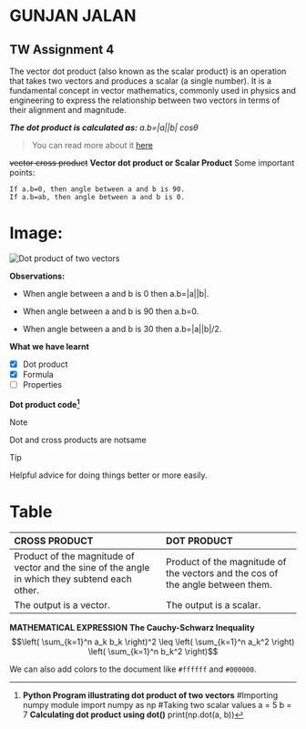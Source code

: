 # GUNJAN JALAN
## TW Assignment 4

The vector dot product (also known as the scalar product) is an operation that takes two vectors and produces a scalar (a single number). It is a fundamental concept in vector mathematics, commonly used in physics and engineering to express the relationship between two vectors in terms of their alignment and magnitude.

***The dot product is calculated as:***
        *a.b=|a||b| cosθ*
        
> You can read more about it [here](https://www.cuemath.com/algebra/dot-product/)

~~vector cross product~~
__Vector dot product or Scalar Product__
Some important points:
```
If a.b=0, then angle between a and b is 90.
If a.b=ab, then angle between a and b is 0.
```
# Image:
![Dot product of two
vectors](https://d138zd1ktt9iqe.cloudfront.net/media/seo_landing_files/dot-product-of-vectors-1626103027.png)

**Observations:**
- When angle between a and b is 0 then a.b=|a||b|.
* When angle between a and b is 90 then a.b=0.
+ When angle between a and b is 30 then a.b=|a||b|/2.

**What we have learnt**
- [X] Dot product
- [X] Formula
- [ ] Properties

**Dot product code[^1]**
[^1]:**Python Program illustrating dot product of two vectors**
#Importing numpy module
import numpy as np
#Taking two scalar values
a = 5
b = 7
**Calculating dot product using dot()**
print(np.dot(a, b))

> [!NOTE]
> Dot and cross products are notsame

> [!TIP]
> Helpful advice for doing things better or more easily.

# Table
| CROSS PRODUCT | DOT PRODUCT|
| :--- | :--- |
|Product of the magnitude of vector and the sine of the angle in which they subtend each other. |Product of the magnitude of the vectors and the cos of the angle between them.|
| The output is a vector. | The output is a scalar. |

**MATHEMATICAL EXPRESSION**
**The Cauchy-Schwarz Inequality**
$$\left( \sum_{k=1}^n a_k b_k \right)^2 \leq \left( \sum_{k=1}^n
a_k^2 \right) \left( \sum_{k=1}^n b_k^2 \right)$$

We can also add colors to the document like `#ffffff` and `#000000`.
